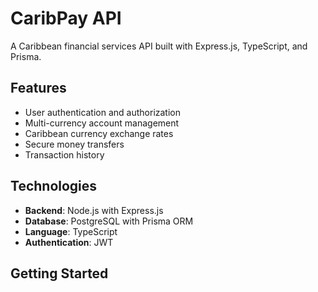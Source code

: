 # CaribPay API

A Caribbean financial services API built with Express.js, TypeScript, and Prisma.

## Features

- User authentication and authorization
- Multi-currency account management
- Caribbean currency exchange rates
- Secure money transfers
- Transaction history

## Technologies

- **Backend**: Node.js with Express.js
- **Database**: PostgreSQL with Prisma ORM
- **Language**: TypeScript
- **Authentication**: JWT

## Getting Started
